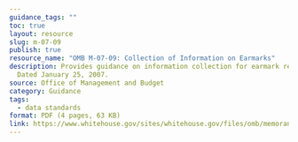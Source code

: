 ```yaml
---
guidance_tags: ""
toc: true
layout: resource
slug: m-07-09
publish: true
resource_name: "OMB M-07-09: Collection of Information on Earmarks"
description: Provides guidance on information collection for earmark reform.
  Dated January 25, 2007.
source: Office of Management and Budget
category: Guidance
tags:
  - data standards
format: PDF (4 pages, 63 KB)
link: https://www.whitehouse.gov/sites/whitehouse.gov/files/omb/memoranda/2007/m07-09.pdf
---
```

